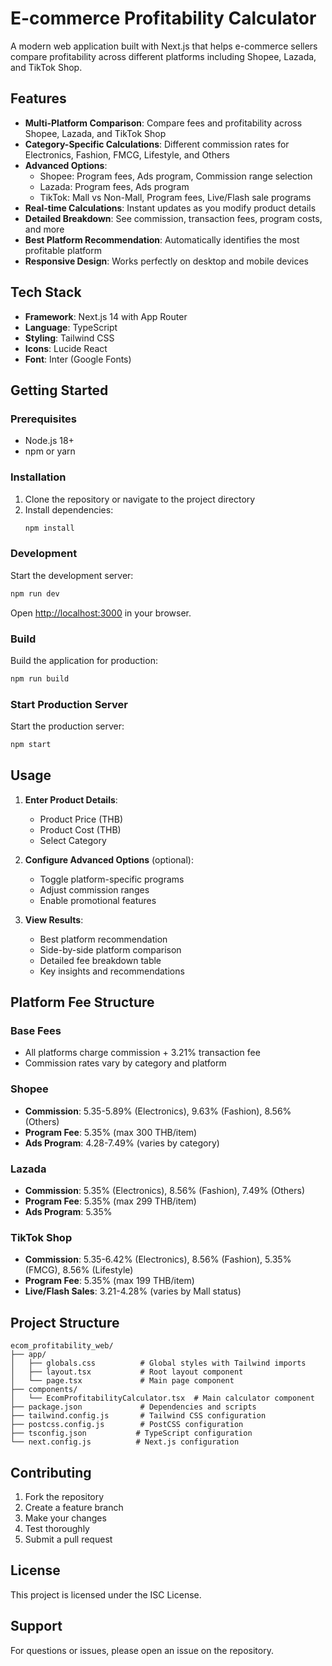 # E-commerce Profitability Calculator

A modern web application built with Next.js that helps e-commerce sellers compare profitability across different platforms including Shopee, Lazada, and TikTok Shop.

## Features

- **Multi-Platform Comparison**: Compare fees and profitability across Shopee, Lazada, and TikTok Shop
- **Category-Specific Calculations**: Different commission rates for Electronics, Fashion, FMCG, Lifestyle, and Others
- **Advanced Options**: 
  - Shopee: Program fees, Ads program, Commission range selection
  - Lazada: Program fees, Ads program
  - TikTok: Mall vs Non-Mall, Program fees, Live/Flash sale programs
- **Real-time Calculations**: Instant updates as you modify product details
- **Detailed Breakdown**: See commission, transaction fees, program costs, and more
- **Best Platform Recommendation**: Automatically identifies the most profitable platform
- **Responsive Design**: Works perfectly on desktop and mobile devices

## Tech Stack

- **Framework**: Next.js 14 with App Router
- **Language**: TypeScript
- **Styling**: Tailwind CSS
- **Icons**: Lucide React
- **Font**: Inter (Google Fonts)

## Getting Started

### Prerequisites

- Node.js 18+ 
- npm or yarn

### Installation

1. Clone the repository or navigate to the project directory
2. Install dependencies:
   ```bash
   npm install
   ```

### Development

Start the development server:
```bash
npm run dev
```

Open [http://localhost:3000](http://localhost:3000) in your browser.

### Build

Build the application for production:
```bash
npm run build
```

### Start Production Server

Start the production server:
```bash
npm start
```

## Usage

1. **Enter Product Details**:
   - Product Price (THB)
   - Product Cost (THB)
   - Select Category

2. **Configure Advanced Options** (optional):
   - Toggle platform-specific programs
   - Adjust commission ranges
   - Enable promotional features

3. **View Results**:
   - Best platform recommendation
   - Side-by-side platform comparison
   - Detailed fee breakdown table
   - Key insights and recommendations

## Platform Fee Structure

### Base Fees
- All platforms charge commission + 3.21% transaction fee
- Commission rates vary by category and platform

### Shopee
- **Commission**: 5.35-5.89% (Electronics), 9.63% (Fashion), 8.56% (Others)
- **Program Fee**: 5.35% (max 300 THB/item)
- **Ads Program**: 4.28-7.49% (varies by category)

### Lazada
- **Commission**: 5.35% (Electronics), 8.56% (Fashion), 7.49% (Others)
- **Program Fee**: 5.35% (max 299 THB/item)
- **Ads Program**: 5.35%

### TikTok Shop
- **Commission**: 5.35-6.42% (Electronics), 8.56% (Fashion), 5.35% (FMCG), 8.56% (Lifestyle)
- **Program Fee**: 5.35% (max 199 THB/item)
- **Live/Flash Sales**: 3.21-4.28% (varies by Mall status)

## Project Structure

```
ecom_profitability_web/
├── app/
│   ├── globals.css          # Global styles with Tailwind imports
│   ├── layout.tsx           # Root layout component
│   └── page.tsx             # Main page component
├── components/
│   └── EcomProfitabilityCalculator.tsx  # Main calculator component
├── package.json             # Dependencies and scripts
├── tailwind.config.js       # Tailwind CSS configuration
├── postcss.config.js        # PostCSS configuration
├── tsconfig.json           # TypeScript configuration
└── next.config.js          # Next.js configuration
```

## Contributing

1. Fork the repository
2. Create a feature branch
3. Make your changes
4. Test thoroughly
5. Submit a pull request

## License

This project is licensed under the ISC License.

## Support

For questions or issues, please open an issue on the repository. 